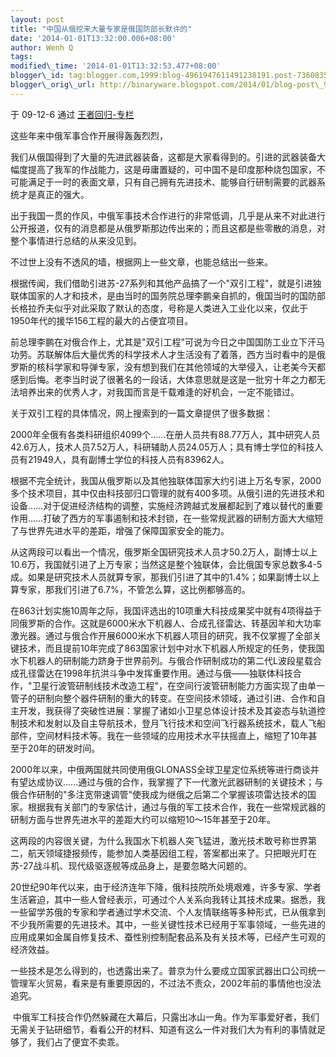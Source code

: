 ```yaml
--- 
layout: post 
title: "中国从俄挖来大量专家是俄国防部长默许的" 
date: '2014-01-01T13:32:00.006+08:00' 
author: Wenh Q
tags:
modified\_time: '2014-01-01T13:32:53.477+08:00' 
blogger\_id: tag:blogger.com,1999:blog-4961947611491238191.post-7360835800772433606
blogger\_orig\_url: http://binaryware.blogspot.com/2014/01/blog-post\_9713.html
---
```

<div dir="ltr">

于 09-12-6 通过 [王者回归-专栏](http://blog.china.com/u/060604/863/)



这些年来中俄军事合作开展得轰轰烈烈，

<div>

我们从俄国得到了大量的先进武器装备，这都是大家看得到的。引进的武器装备大幅度提高了我军的作战能力，这是毋庸置疑的，可中国不是印度那种烧包国家，不可能满足于一时的表面文章，只有自己拥有先进技术、能够自行研制需要的武器系统才是真正的强大。

<div>

</div>

<div>

出于我国一贯的作风，中俄军事技术合作进行的非常低调，几乎是从来不对此进行公开报道，仅有的消息都是从俄罗斯那边传出来的；而且这都是些零散的消息，对整个事情进行总结的从来没见到。

</div>

<div>

</div>

<div>



不过世上没有不透风的墙，根据网上一些文章，也能总结出一些来。

</div>

<div>

</div>

<div>



根据传闻，我们借助引进苏-27系列和其他产品搞了一个"双引工程"，就是引进独联体国家的人才和技术，是由当时的国务院总理李鹏亲自抓的，俄国当时的国防部长格拉乔夫似乎对此采取了默认的态度，号称是人类进入工业化以来，仅此于1950年代的援华156工程的最大的占便宜项目。

</div>

<div>

</div>

<div>



前总理李鹏在对俄合作上，尤其是"双引工程"可说为今日之中国国防工业立下汗马功劳。苏联解体后大量优秀的科学技术人才生活没有了着落，西方当时看中的是俄罗斯的核科学家和导弹专家，没有想到我们在其他领域的大举侵入，让老美今天都感到后悔。老李当时说了很著名的一段话，大体意思就是这是一批穷十年之力都无法培养出来的优秀人才，对我国而言是千载难逢的好机会，一定不能错过。

</div>

<div>

</div>

<div>



关于双引工程的具体情况，网上搜索到的一篇文章提供了很多数据：

</div>

<div>

</div>

<div>




</div>

<div>

2000年全俄有各类科研组织4099个……在册人员共有88.77万人，其中研究人员42.6万人，技术人员7.52万人，科研辅助人员24.05万人；具有博士学位的科技人员有21949人，具有副博士学位的科技人员有83962人。

</div>

<div>

</div>

<div>



根据不完全统计，我国从俄罗斯以及其他独联体国家大约引进上万名专家，2000多个技术项目，其中仅由科技部归口管理的就有400多项。从俄引进的先进技术和设备……对于促进经济结构的调整，实施经济跨越式发展都起到了难以替代的重要作用……打破了西方的军事遏制和技术封锁，在一些常规武器的研制方面大大缩短了与世界先进水平的差距，增强了保障国家安全的能力。

</div>

<div>

</div>

<div>



从这两段可以看出一个情况，俄罗斯全国研究技术人员才50.2万人，副博士以上10.6万，我国就引进了上万专家；当然这是整个独联体，会比俄国专家总数多4-5成。如果是研究技术人员就算专家，那我们引进了其中的1.4%；如果副博士以上算专家，那我们引进了6.7%，不管怎么算，这比例都够高的。

</div>

<div>

</div>

<div>

在863计划实施10周年之际，我国评选出的10项重大科技成果奖中就有4项得益于同俄罗斯的合作。这就是6000米水下机器人、合成孔径雷达、转基因羊和大功率激光器。通过与俄合作开展6000米水下机器人项目的研究，我不仅掌握了全部关键技术，而且提前10年完成了863国家计划中对水下机器人所规定的任务，使我国水下机器人的研制能力跻身于世界前列。与俄合作研制成功的第二代L波段星载合成孔径雷达在1998年抗洪斗争中发挥重要作用。通过与俄——独联体科技合作，"卫星行波管研制线技术改造工程"，在空间行波管研制能力方面实现了由单一管子的研制向整个器件研制的重大的转变。在空间技术领域，通过引进、合作和自主开发，我获得了突破性进展：掌握了诸如小卫星总体设计技术及其姿态与轨道控制技术和发射以及自主导航技术，登月飞行技术和空间飞行器系统技术，载人飞船部件，空间材料技术等。我在一些领域的应用技术水平扶摇直上，缩短了10年甚至于20年的研发时间。

</div>

<div>

</div>

<div>



2000年以来，中俄两国就共同使用俄GLONASS全球卫星定位系统等进行商谈并有望达成协议……通过与俄的合作，我掌握了下一代激光武器研制的关键技术；与俄合作研制的"多注宽带速调管"使我成为继俄之后第二个掌握该项雷达技术的国家。根据我有关部门的专家估计，通过与俄的军工技术合作，我在一些常规武器的研制方面与世界先进水平的差距大约可以缩短10～15年甚至于20年。

</div>

<div>

</div>

<div>



这两段的内容很关键，为什么我国水下机器人突飞猛进，激光技术敢号称世界第二，航天领域捷报频传，能参加人类基因组工程，答案都出来了。只把眼光盯在苏-27战斗机、现代级驱逐舰等成品身上，是要忽略大问题的。

</div>

<div>

</div>

<div>

20世纪90年代以来，由于经济连年下降，俄科技院所处境艰难，许多专家、学者生活窘迫，其中一些人曾经表示，可通过个人关系向我转让其技术成果。据悉，我一些留学苏俄的专家和学者通过学术交流、个人友情联络等多种形式，已从俄拿到不少我所需要的先进技术。其中，一些关键性技术已经用于军事领域，一些先进的应用成果如金属自修复技术、蚕性别控制配套品系及有关技术等，已经产生可观的经济效益。

</div>

<div>

一些技术是怎么得到的，也透露出来了。普京为什么要成立国家武器出口公司统一管理军火贸易，看来是有重要原因的，不过法不责众，2002年前的事情他也没法追究。

</div>

<div>

</div>

<div>

 中俄军工科技合作仍然躲藏在大幕后，只露出冰山一角。作为军事爱好者，我们无需关于钻研细节，看看公开的材料、知道有这么一件对我们大为有利的事情就足够了，我们占了便宜不卖乖。

</div>

</div>

</div>
